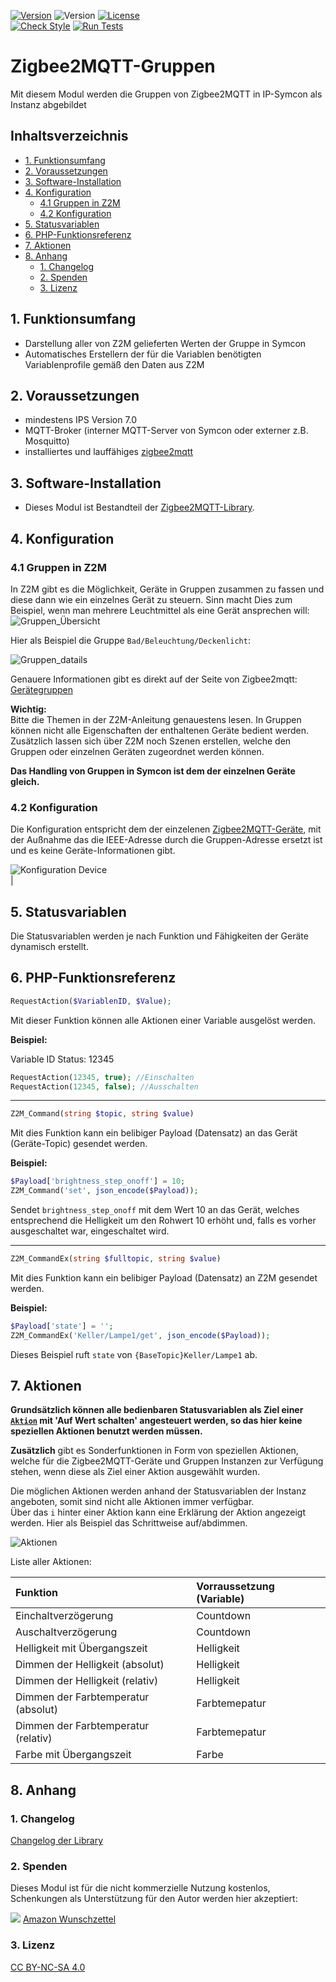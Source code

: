 [![Version](https://img.shields.io/badge/Symcon-PHPModul-red.svg)](https://www.symcon.de/service/dokumentation/entwicklerbereich/sdk-tools/sdk-php/)
![Version](https://img.shields.io/badge/Symcon%20Version-7.0%20%3E-blue.svg)
[![License](https://img.shields.io/badge/License-CC%20BY--NC--SA%204.0-green.svg)](https://creativecommons.org/licenses/by-nc-sa/4.0/)  
[![Check Style](https://github.com/Nall-chan/Zigbee2MQTT/workflows/Check%20Style/badge.svg)](https://github.com/Nall-chan/Zigbee2MQTT/actions)
[![Run Tests](https://github.com/Nall-chan/Zigbee2MQTT/workflows/Run%20Tests/badge.svg)](https://github.com/Nall-chan/Zigbee2MQTT/actions)  

# Zigbee2MQTT-Gruppen  <!-- omit in toc -->
   Mit diesem Modul werden die Gruppen von Zigbee2MQTT in IP-Symcon als Instanz abgebildet

## Inhaltsverzeichnis <!-- omit in toc -->
- [1. Funktionsumfang](#1-funktionsumfang)
- [2. Voraussetzungen](#2-voraussetzungen)
- [3. Software-Installation](#3-software-installation)
- [4. Konfiguration](#4-konfiguration)
  - [4.1 Gruppen in Z2M](#41-gruppen-in-z2m)
  - [4.2 Konfiguration](#42-konfiguration)
- [5. Statusvariablen](#5-statusvariablen)
- [6. PHP-Funktionsreferenz](#6-php-funktionsreferenz)
- [7. Aktionen](#7-aktionen)
- [8. Anhang](#8-anhang)
  - [1. Changelog](#1-changelog)
  - [2. Spenden](#2-spenden)
  - [3. Lizenz](#3-lizenz)

## 1. Funktionsumfang

* Darstellung aller von Z2M gelieferten Werten der Gruppe in Symcon
* Automatisches Erstellern der für die Variablen benötigten Variablenprofile gemäß den Daten aus Z2M
  
## 2. Voraussetzungen

* mindestens IPS Version 7.0
* MQTT-Broker (interner MQTT-Server von Symcon oder externer z.B. Mosquitto)
* installiertes und lauffähiges [zigbee2mqtt](https://www.zigbee2mqtt.io) 
  
## 3. Software-Installation

* Dieses Modul ist Bestandteil der [Zigbee2MQTT-Library](../README.md#3-installation).  

## 4. Konfiguration

   ### 4.1 Gruppen in Z2M  

   In Z2M gibt es die Möglichkeit, Geräte in Gruppen zusammen zu fassen und diese dann wie ein einzelnes Gerät zu steuern. Sinn macht Dies zum Beispiel, wenn man mehrere Leuchtmittel als eine Gerät ansprechen will:
   ![Gruppen_Übersicht](imgs/groups.jpg)  

   Hier als Beispiel die Gruppe `Bad/Beleuchtung/Deckenlicht`:  

   ![Gruppen_datails](imgs/detail.jpg)

   Genauere Informationen gibt es direkt auf der Seite von Zigbee2mqtt: [Gerätegruppen](https://www.zigbee2mqtt.io/guide/configuration/devices-groups.html)  

   **Wichtig:**  
   Bitte die Themen in der Z2M-Anleitung genauestens lesen. In Gruppen können nicht alle Eigenschaften der enthaltenen Geräte bedient werden. Zusätzlich lassen sich über Z2M noch Szenen erstellen, welche den Gruppen oder einzelnen Geräten zugeordnet werden können.  

   **Das Handling von Gruppen in Symcon ist dem der einzelnen Geräte gleich.**

   ### 4.2 Konfiguration

   Die Konfiguration entspricht dem der einzelenen [Zigbee2MQTT-Geräte](../Device/README.md#4-konfiguration), mit der Außnahme das die IEEE-Adresse durch die Gruppen-Adresse ersetzt ist und es keine Geräte-Informationen gibt.

   ![Konfiguration Device](imgs/config.png)  
                                                                                                                                                       |
## 5. Statusvariablen

   Die Statusvariablen werden je nach Funktion und Fähigkeiten der Geräte dynamisch erstellt.  

## 6. PHP-Funktionsreferenz

   ```php
   RequestAction($VariablenID, $Value);
   ```
   Mit dieser Funktion können alle Aktionen einer Variable ausgelöst werden.

   **Beispiel:**

   Variable ID Status: 12345
   ```php
   RequestAction(12345, true); //Einschalten
   RequestAction(12345, false); //Ausschalten
   ```

---

   ```php
   Z2M_Command(string $topic, string $value)
   ```
   Mit dies Funktion kann ein belibiger Payload (Datensatz) an das Gerät (Geräte-Topic) gesendet werden.

   **Beispiel:**

   ```php
   $Payload['brightness_step_onoff'] = 10;
   Z2M_Command('set', json_encode($Payload));
   ```
   Sendet `brightness_step_onoff` mit dem Wert 10 an das Gerät, welches entsprechend die Helligkeit um den Rohwert 10 erhöht und, falls es vorher ausgeschaltet war, eingeschaltet wird.

---

   ```php
   Z2M_CommandEx(string $fulltopic, string $value)
   ```
   Mit dies Funktion kann ein belibiger Payload (Datensatz) an Z2M gesendet werden.

   **Beispiel:**

   ```php
   $Payload['state'] = '';
   Z2M_CommandEx('Keller/Lampe1/get', json_encode($Payload));
   ```

   Dieses Beispiel ruft `state` von `{BaseTopic}Keller/Lampe1` ab.
   
## 7. Aktionen

__Grundsätzlich können alle bedienbaren Statusvariablen als Ziel einer [`Aktion`](https://www.symcon.de/service/dokumentation/konzepte/automationen/ablaufplaene/aktionen/) mit 'Auf Wert schalten' angesteuert werden, so das hier keine speziellen Aktionen benutzt werden müssen.__

**Zusätzlich** gibt es Sonderfunktionen in Form von speziellen Aktionen, welche für die Zigbee2MQTT-Geräte und Gruppen Instanzen zur Verfügung stehen, wenn diese als Ziel einer Aktion ausgewählt wurden.

Die möglichen Aktionen werden anhand der Statusvariablen der Instanz angeboten, somit sind nicht alle Aktionen immer verfügbar.  
Über das `i` hinter einer Aktion kann eine Erklärung der Aktion angezeigt werden.
Hier als Beispiel das Schrittweise auf/abdimmen.  

![Aktionen](../Device/imgs/actions.png) 

Liste aller Aktionen:

| Funktion                            | Vorraussetzung (Variable) |
| :---------------------------------- | :------------------------ |
| Einchaltverzögerung                 | Countdown                 |
| Auschaltverzögerung                 | Countdown                 |
| Helligkeit mit Übergangszeit        | Helligkeit                |
| Dimmen der Helligkeit (absolut)     | Helligkeit                |
| Dimmen der Helligkeit (relativ)     | Helligkeit                |
| Dimmen der Farbtemperatur (absolut) | Farbtemepatur             |
| Dimmen der Farbtemperatur (relativ) | Farbtemepatur             |
| Farbe mit Übergangszeit             | Farbe                     |

## 8. Anhang

### 1. Changelog

[Changelog der Library](../README.md#5-changelog)

### 2. Spenden

Dieses Modul ist für die nicht kommerzielle Nutzung kostenlos, Schenkungen als Unterstützung für den Autor werden hier akzeptiert:

<a href="https://www.paypal.com/cgi-bin/webscr?cmd=_s-xclick&hosted_button_id=EK4JRP87XLSHW" target="_blank"><img src="https://www.paypalobjects.com/de_DE/DE/i/btn/btn_donate_LG.gif" border="0" /></a> <a href="https://www.amazon.de/hz/wishlist/ls/3JVWED9SZMDPK?ref_=wl_share" target="_blank">Amazon Wunschzettel</a>

### 3. Lizenz

[CC BY-NC-SA 4.0](https://creativecommons.org/licenses/by-nc-sa/4.0/)
